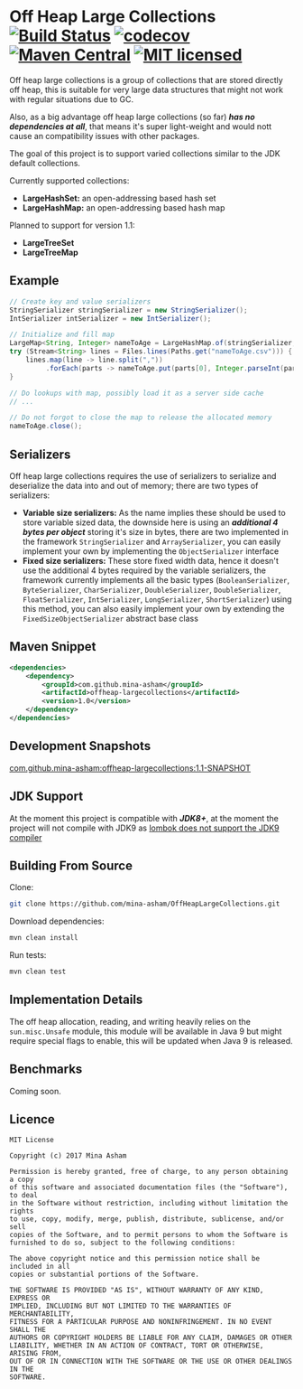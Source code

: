 # Off Heap Large Collections [![Build Status](https://travis-ci.org/mina-asham/OffHeapLargeCollections.svg?branch=master)](https://travis-ci.org/mina-asham/OffHeapLargeCollections) [![codecov](https://codecov.io/gh/mina-asham/OffHeapLargeCollections/branch/master/graph/badge.svg)](https://codecov.io/gh/mina-asham/OffHeapLargeCollections) [![Maven Central](https://maven-badges.herokuapp.com/maven-central/com.github.mina-asham/offheap-largecollections/badge.svg)](https://maven-badges.herokuapp.com/maven-central/com.github.mina-asham/offheap-largecollections) [![MIT licensed](https://img.shields.io/badge/license-MIT-blue.svg)](./LICENSE)
Off heap large collections is a group of collections that are stored directly off heap, this is suitable for very large data structures that might not work with regular situations due to GC.

Also, as a big advantage off heap large collections (so far) ***has no dependencies at all***, that means it's super light-weight and would nott cause an compatibility issues with other packages.

The goal of this project is to support varied collections similar to the JDK default collections.

Currently supported collections:
* **LargeHashSet:** an open-addressing based hash set
* **LargeHashMap:** an open-addressing based hash map

Planned to support for version 1.1:
* **LargeTreeSet**
* **LargeTreeMap**

## Example
```java
// Create key and value serializers
StringSerializer stringSerializer = new StringSerializer();
IntSerializer intSerializer = new IntSerializer();

// Initialize and fill map
LargeMap<String, Integer> nameToAge = LargeHashMap.of(stringSerializer, intSerializer);
try (Stream<String> lines = Files.lines(Paths.get("nameToAge.csv"))) {
    lines.map(line -> line.split(","))
         .forEach(parts -> nameToAge.put(parts[0], Integer.parseInt(parts[1])));
}

// Do lookups with map, possibly load it as a server side cache
// ...

// Do not forgot to close the map to release the allocated memory
nameToAge.close();
```

## Serializers
Off heap large collections requires the use of serializers to serialize and deserialize the data into and out of memory; there are two types of serializers:
* **Variable size serializers:** As the name implies these should be used to store variable sized data, the downside here is using an ***additional 4 bytes per object*** storing it's size in bytes, there are two implemented in the framework `StringSerializer` and `ArraySerializer`, you can easily implement your own by implementing the `ObjectSerializer` interface
* **Fixed size serializers:** These store fixed width data, hence it doesn't use the additional 4 bytes required by the variable serializers, the framework currently implements all the basic types (`BooleanSerializer`, `ByteSerializer`, `CharSerializer`, `DoubleSerializer`, `DoubleSerializer`, `FloatSerializer`, `IntSerializer`, `LongSerializer`, `ShortSerializer`) using this method, you can also easily implement your own by extending the `FixedSizeObjectSerializer` abstract base class

## Maven Snippet
```xml
<dependencies>
    <dependency>
        <groupId>com.github.mina-asham</groupId>
        <artifactId>offheap-largecollections</artifactId>
        <version>1.0</version>
    </dependency>
</dependencies>
```

## Development Snapshots
[com.github.mina-asham:offheap-largecollections:1.1-SNAPSHOT](https://oss.sonatype.org/content/repositories/snapshots/com/github/mina-asham/offheap-largecollections/1.1-SNAPSHOT/)

## JDK Support
At the moment this project is compatible with ***JDK8+***, at the moment the project will not compile with JDK9 as [lombok does not support the JDK9 compiler](https://github.com/rzwitserloot/lombok/issues/985)

## Building From Source
Clone:
```bash
git clone https://github.com/mina-asham/OffHeapLargeCollections.git
```

Download dependencies:
```bash
mvn clean install
```

Run tests:
```bash
mvn clean test
```

## Implementation Details
The off heap allocation, reading, and writing heavily relies on the `sun.misc.Unsafe` module, this module will be available in Java 9 but might require special flags to enable, this will be updated when Java 9 is released.

## Benchmarks
Coming soon.

## Licence
```
MIT License

Copyright (c) 2017 Mina Asham

Permission is hereby granted, free of charge, to any person obtaining a copy
of this software and associated documentation files (the "Software"), to deal
in the Software without restriction, including without limitation the rights
to use, copy, modify, merge, publish, distribute, sublicense, and/or sell
copies of the Software, and to permit persons to whom the Software is
furnished to do so, subject to the following conditions:

The above copyright notice and this permission notice shall be included in all
copies or substantial portions of the Software.

THE SOFTWARE IS PROVIDED "AS IS", WITHOUT WARRANTY OF ANY KIND, EXPRESS OR
IMPLIED, INCLUDING BUT NOT LIMITED TO THE WARRANTIES OF MERCHANTABILITY,
FITNESS FOR A PARTICULAR PURPOSE AND NONINFRINGEMENT. IN NO EVENT SHALL THE
AUTHORS OR COPYRIGHT HOLDERS BE LIABLE FOR ANY CLAIM, DAMAGES OR OTHER
LIABILITY, WHETHER IN AN ACTION OF CONTRACT, TORT OR OTHERWISE, ARISING FROM,
OUT OF OR IN CONNECTION WITH THE SOFTWARE OR THE USE OR OTHER DEALINGS IN THE
SOFTWARE.
```
